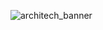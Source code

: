 ![architech_banner](https://github.com/Architech-App-Dev/.github/assets/168228956/2fe4da2a-d6e2-4f68-8187-377a685e0d10)
